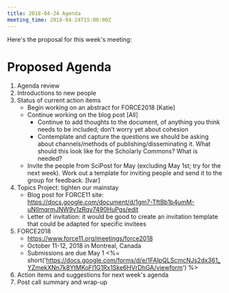 ```yaml
---
title: 2018-04-24 Agenda
meeting_time: 2018-04-24T15:00:00Z
---
```


Here's the proposal for this week's meeting:

# Proposed Agenda

1. Agenda review
2. Introductions to new people
3. Status of current action items
    - Begin working on an abstract for FORCE2018 [Katie]
    - Continue working on the blog post [All]
        - Continue to add thoughts to the document, of anything you think needs
        to be included; don’t worry yet about cohesion
        - Contemplate and capture the questions we should be asking about
        channels/methods of publishing/disseminating it. What should this look
        like for the Scholarly Commons? What is needed?
    - Invite the people from SciPost for May (excluding May 1st; try for the
    next week). Work out a template for inviting people and send it to the
    group for feedback. [Ivar]
4. Topics Project: tighten our mainstay
    - Blog post for FORCE11 site:
    https://docs.google.com/document/d/1gm7-TftBb1b4umM-uNIImqrmJNW9v1zRqy7490HuPgs/edit
    - Letter of invitation: it would be good to create an invitation template
    that could be adapted for specific invitees
5. FORCE2018 
    - https://www.force11.org/meetings/force2018
    - October 11-12, 2018 in Montreal, Canada
    - Submissions are due May 1 <%=
    short('https://docs.google.com/forms/d/e/1FAIpQLScmcNJs2dx361_YZmekXNn7k8YtMKoFI1G1Rx1Ske6HVrDhGA/viewform')
    %>
6. Action items and suggestions for next week's agenda
7. Post call summary and wrap-up

